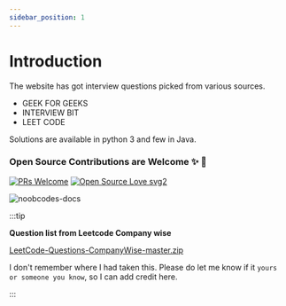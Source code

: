 ```yaml
---
sidebar_position: 1
---
```


# Introduction

The website has got interview questions picked from various sources.

- GEEK FOR GEEKS
- INTERVIEW BIT
- LEET CODE

Solutions are available in python 3 and few in Java.

### Open Source Contributions are Welcome ✨ 🎉

[![PRs Welcome](https://img.shields.io/badge/PRs-welcome-brightgreen.svg?style=flat-square)](http://makeapullrequest.com)
[![Open Source Love svg2](https://badges.frapsoft.com/os/v2/open-source.svg?v=103)](https://github.com/ellerbrock/open-source-badges/)

![noobcodes-docs](https://socialify.git.ci/shelcia/noobcodes-docs/image?description=1&forks=1&issues=1&language=1&logo=https%3A%2F%2Fik.imagekit.io%2Fshelcia%2Flogos%2Fnoobcodes-logo.png%3Fik-sdk-version%3Djavascript-1.4.3%26updatedAt%3D1670310608135&name=1&owner=1&pattern=Circuit%20Board&pulls=1&stargazers=1&theme=Dark)

:::tip

**Question list from Leetcode Company wise**

[LeetCode-Questions-CompanyWise-master.zip](https://github.com/shelcia/noobcodes-docs/files/10148119/LeetCode-Questions-CompanyWise-master.zip)

I don't remember where I had taken this. Please do let me know if it `yours or someone you know`, so I can add credit here.

:::
